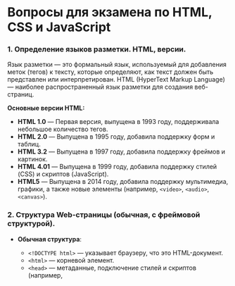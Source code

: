 # Вопросы для экзамена по HTML, CSS и JavaScript

### 1. Определение языков разметки. HTML, версии.
Язык разметки — это формальный язык, используемый для добавления меток (тегов) к тексту, которые определяют, как текст должен быть представлен или интерпретирован. HTML (HyperText Markup Language) — наиболее распространенный язык разметки для создания веб-страниц.

**Основные версии HTML:**
- **HTML 1.0** — Первая версия, выпущена в 1993 году, поддерживала небольшое количество тегов.
- **HTML 2.0** — Выпущена в 1995 году, добавила поддержку форм и таблиц.
- **HTML 3.2** — Выпущена в 1997 году, добавила поддержку фреймов и картинок.
- **HTML 4.01** —  Выпущена в 1999 году, добавила поддержку стилей (CSS) и скриптов (JavaScript).
- **HTML5** — Выпущена в 2014 году, добавила поддержку мультимедиа, графики, а также новые элементы (например, `<video>`, `<audio>`, `<canvas>`).

### 2. Структура Web-страницы (обычная, с фреймовой структурой).
- **Обычная структура**:
  - `<!DOCTYPE html>` — указывает браузеру, что это HTML-документ.
  - `<html>` — корневой элемент.
  - `<head>` — метаданные, подключение стилей и скриптов (например, <title>, <meta>, <link>).
  - `<body>` — видимая часть страницы.

- **Фреймовая структура**:
  - Используются теги `<iframe>` для встраивания одного документа в другой.
    - `<frameset>`: Определяет набор фреймов.
    - `<frame>`: Определяет отдельный фрейм, который отображает другую HTML-страницу.
    - `<noframes>`: Альтернативный контент для браузеров, не поддерживающих фреймы.
  - Страница разделена на несколько окон (фреймов), каждый из которых может загружать свой контент.

### 3. HTML. Форматирование текста, изменение шрифта, заголовки, списки.
- **Форматирование текста**:
  - `<b>` — жирный.
  - `<i>` — курсив.
  - `<u>` — подчеркивание.
  - `<strong>` — важный текст (жирный).
  - `<em>` — выделение текста (курсив).

- **Изменение шрифта**:
  - `<font>` (устаревший тег) — можно задать шрифт, размер, цвет (face, size, color).
  - Современные способы: CSS (например, `font-family`, `font-size`).

- **Заголовки**:
  - `<h1>` до `<h6>` — заголовки от самого важного до наименее важного.

- **Списки**:
  - Нумерованные: `<ol>`, `<li>`.
  - Маркированные: `<ul>`, `<li>`.
  - Описание терминов: `<dl>` с `<dt>` и `<dd>` элементами.
### 4. HTML. Вставка рисунков и таблиц.
- **Рисунки**:
  - Тег `<img>` для вставки изображений:
    ```html
    <img src="image.jpg" alt="description" />
- **Таблицы**:
  - Основные теги: `<table>`, `<tr>` (строка), `<td>` (ячейка), `<th>` (заголовок).
  - Атрибуты: border, width, height, align, valign.

### 5. HTML. Гиперссылки, примеры.
Гиперссылки создаются с помощью тега `<a>`, например:
```html
  <a href="https://www.example.com">Ссылка</a> <!--Ссылка на другую страницу-->
  <a href="#section">Ссылка на раздел</a> <!--Ссылка на раздел внутри страницы.-->
  <a href="mailto:email@example.com">Почта</a> <!--Ссылка на email.-->
```
Атрибут href указывает адрес ссылки.

## 6. HTML. Формы. Способы передачи данных на сервер. Элементы формы.

**Способы передачи данных:**
- **GET** — данные передаются в URL (для запросов без изменений на сервере).
- **POST** — данные отправляются в теле запроса (для изменений на сервере).

Формы создаются с помощью тега `<form>`.

**Элементы формы:**
- `<form action="script.php" method="post">`: Определяет форму.
- `<input type="text">`: Текстовое поле.
- `<input type="password">`: Поле для пароля.
- `<input type="checkbox">`: Чекбокс.
- `<input type="radio">`: Радиокнопка.
- `<textarea>`: Многострочное текстовое поле.
- `<select>`: Список выбора.
- `<button>`: Кнопка.

## 7. Обращение к элементам формы из JavaScript.

**Обращение к элементам формы:**
- `document.getElementById("elementId")`: По ID.
- `document.querySelector("selector")`: По CSS-селектору.
- `document.forms["formName"].elements["elementName"]`: По имени формы и элемента.

**Пример:**

``` javascript
var input = document.getElementById("myInput");
var value = input.value;
```

## 8. Синтаксис CSS

CSS (Cascading Style Sheets) — язык для стилизации HTML-страниц.

**Основная структура**:
- Селектор: Указывает, к какому HTML-элементу применить стили.
- Свойство: Указывает, какое свойство стиля будет изменено.
- Значение: Указывает значение свойства.

```css
selector {
  property: value;
}
```
Пример:
css
```css
p {
  color: red;
  font-size: 16px;
}
```
# 9. Управление положением на странице

### Свойства:
- **position**: задает тип позиционирования элемента:
  - `static` (по умолчанию)
  - `relative` (относительно исходного положения)
  - `absolute` (относительно ближайшего позиционированного родителя)
  - `fixed` (относительно окна браузера)

- **left**, **top** — указывают позицию элемента относительно родителя (если position не static.

- **z-index** — управляет слоем элемента.

- **visibility** — управляет видимостью (не влияет на положение).

- **overflow** — задает поведение при переполнении контента (например, `auto`, `scroll`, `hidden`).

---

# 10. JavaScript: назначение, размещение, основные операторы

### Назначение:
JavaScript — это язык программирования для взаимодействия с веб-страницей, обработки событий и динамических изменений на странице.

### Размещение:
- Скрипты могут быть размещены:
  - В теге `<script>` внутри HTML.
  - Во внешнем файле `.js`, подключаемый через `<script src="script.js"></script>`.

### Основные операторы:

- **Присваивание**: `=`
- **Арифметические**: `+`, `-`, `*`, `/`, `%`
- **Сравнения**: `==`, `!=`, `===`, `!==`, `<`, `>`, `<=`, `>=`
- **Логические**: `&&` (и), `||` (или), `!` (не)
- **Условный оператор**: `if (condition) {} else {}`
- **Циклы**:` for, while, do...while`
- **Функции**: `function myFunction() {}`
